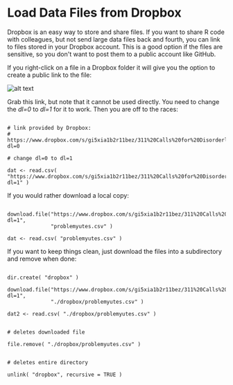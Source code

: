 # Load Data Files from Dropbox

Dropbox is an easy way to store and share files. If you want to share R code with colleagues, but not send large data files back and fourth, you can link to files stored in your Dropbox account. This is a good option if the files are sensitive, so you don't want to post them to a public account like GitHub.

If you right-click on a file in a Dropbox folder it will give you the option to create a public link to the file:

![alt text](http://www.soundsupport.biz/wp-content/uploads/2012/04/Screen-Shot-2014-10-06-at-4.21.40-PM.png)

Grab this link, but note that it cannot be used directly. You need to change the _dl=0_ to _dl=1_ for it to work. Then you are off to the races:


```{r}

# link provided by Dropbox:
# https://www.dropbox.com/s/gi5xia1b2r11bez/311%20Calls%20for%20Disorderly%20Youth.csv?dl=0

# change dl=0 to dl=1

dat <- read.csv( "https://www.dropbox.com/s/gi5xia1b2r11bez/311%20Calls%20for%20Disorderly%20Youth.csv?dl=1" )

```

If you would rather download a local copy:

```{r}

download.file("https://www.dropbox.com/s/gi5xia1b2r11bez/311%20Calls%20for%20Disorderly%20Youth.csv?dl=1", 
              "problemyutes.csv" )

dat <- read.csv( "problemyutes.csv" )

```



If you want to keep things clean, just download the files into a subdirectory and remove when done:


```

dir.create( "dropbox" )

download.file("https://www.dropbox.com/s/gi5xia1b2r11bez/311%20Calls%20for%20Disorderly%20Youth.csv?dl=1", 
              "./dropbox/problemyutes.csv" )

dat2 <- read.csv( "./dropbox/problemyutes.csv" )


# deletes downloaded file

file.remove( "./dropbox/problemyutes.csv" )


# deletes entire directory

unlink( "dropbox", recursive = TRUE )

```

